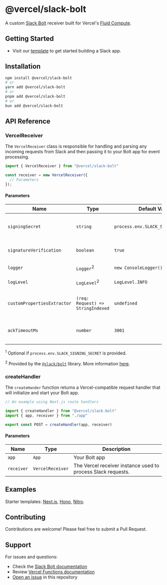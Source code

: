 # @vercel/slack-bolt

A custom [Slack Bolt](https://slack.dev/bolt-js/) receiver built for Vercel's [Fluid Compute](https://vercel.com/docs/fluid-compute).

## Getting Started
- Visit our [template](https://vercel.com/templates/backend/slack-bolt-with-nitro) to get started building a Slack app.


## Installation
```bash
npm install @vercel/slack-bolt
# or
yarn add @vercel/slack-bolt
# or
pnpm add @vercel/slack-bolt
# or
bun add @vercel/slack-bolt
```

## API Reference

### VercelReceiver
The `VercelReceiver` class is responsible for handling and parsing any incoming requests from Slack and then passing it to your Bolt app for event processing.

```typescript
import { VercelReceiver } from "@vercel/slack-bolt"

const receiver = new VercelReceiver({
  // Parameters
});
```
#### Parameters

| Name | Type | Default Value | Required | Description |
| --- | --- | --- | --- | --- |
| `signingSecret` | `string` | `process.env.SLACK_SIGNING_SECRET` | No<sup>1</sup> | Signing secret for your Slack app used to verify requests. |
| `signatureVerification` | `boolean` | `true` | No | Enable or disable request signature verification. |
| `logger` | `Logger`<sup>2</sup> | `new ConsoleLogger()` | No | Logger used for diagnostics. |
| `logLevel` | `LogLevel`<sup>2</sup> | `LogLevel.INFO` | No | Minimum log level for the logger. |
| `customPropertiesExtractor` | `(req: Request) => StringIndexed` | `undefined` | No | Return value is merged into Bolt event `customProperties`<sup>2</sup>. |
| `ackTimeoutMs` | `number` | `3001` | No | Milliseconds to wait for `ack()` before returning a timeout error. |

<sup>1</sup> Optional if `process.env.SLACK_SIGNING_SECRET` is provided.

<sup>2</sup> Provided by the [`@slack/bolt`](https://www.npmjs.com/package/@slack/bolt) library. More information [here](https://docs.slack.dev/tools/bolt-js/reference#app-options).


### createHandler
The `createHander` function returns a Vercel-compatible request handler that will initialize and start your Bolt app.

```typescript
// An example using Next.js route handlers

import { createHandler } from "@vercel/slack-bolt"
import { app, receiver } from "./app"

export const POST = createHandler(app, receiver)
```

#### Parameters

| Name        | Type        | Description                                              |
|-------------|-------------|----------------------------------------------------------|
| `app`       | `App`       | Your Bolt app                                            |
| `receiver`  | `VercelReceiver`  | The Vercel receiver instance used to process Slack requests. |

## Examples
Starter templates: [Next.js](https://github.com/vercel-labs/slack-bolt/tree/examples/examples/nextjs), [Hono](https://github.com/vercel-labs/slack-bolt/tree/examples/examples/hono), [Nitro](https://github.com/vercel-labs/slack-bolt/tree/examples/examples/nitro).

## Contributing

Contributions are welcome! Please feel free to submit a Pull Request.

## Support

For issues and questions:

- Check the [Slack Bolt documentation](https://slack.dev/bolt-js/)
- Review [Vercel Functions documentation](https://vercel.com/docs/functions)
- [Open an issue](https://github.com/vercel-labs/slack-bolt/issues) in this repository
